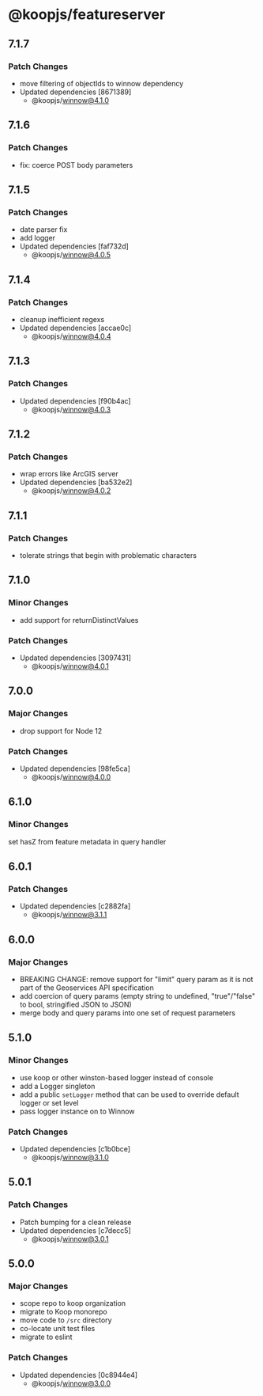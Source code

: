 # @koopjs/featureserver

## 7.1.7

### Patch Changes

- move filtering of objectIds to winnow dependency
- Updated dependencies [8671389]
  - @koopjs/winnow@4.1.0

## 7.1.6

### Patch Changes

- fix: coerce POST body parameters

## 7.1.5

### Patch Changes

- date parser fix
- add logger
- Updated dependencies [faf732d]
  - @koopjs/winnow@4.0.5

## 7.1.4

### Patch Changes

- cleanup inefficient regexs
- Updated dependencies [accae0c]
  - @koopjs/winnow@4.0.4

## 7.1.3

### Patch Changes

- Updated dependencies [f90b4ac]
  - @koopjs/winnow@4.0.3

## 7.1.2

### Patch Changes

- wrap errors like ArcGIS server
- Updated dependencies [ba532e2]
  - @koopjs/winnow@4.0.2

## 7.1.1

### Patch Changes

- tolerate strings that begin with problematic characters

## 7.1.0

### Minor Changes

- add support for returnDistinctValues

### Patch Changes

- Updated dependencies [3097431]
  - @koopjs/winnow@4.0.1

## 7.0.0

### Major Changes

- drop support for Node 12

### Patch Changes

- Updated dependencies [98fe5ca]
  - @koopjs/winnow@4.0.0

## 6.1.0

### Minor Changes

set hasZ from feature metadata in query handler

## 6.0.1

### Patch Changes

- Updated dependencies [c2882fa]
  - @koopjs/winnow@3.1.1

## 6.0.0

### Major Changes

- BREAKING CHANGE: remove support for "limit" query param as it is not part of the Geoservices API specification
- add coercion of query params (empty string to undefined, "true"/"false" to bool, stringified JSON to JSON)
- merge body and query params into one set of request parameters

## 5.1.0

### Minor Changes

- use koop or other winston-based logger instead of console
- add a Logger singleton
- add a public `setLogger` method that can be used to override default logger or set level
- pass logger instance on to Winnow

### Patch Changes

- Updated dependencies [c1b0bce]
  - @koopjs/winnow@3.1.0

## 5.0.1

### Patch Changes

- Patch bumping for a clean release
- Updated dependencies [c7decc5]
  - @koopjs/winnow@3.0.1

## 5.0.0

### Major Changes

- scope repo to koop organization
- migrate to Koop monorepo
- move code to `/src` directory
- co-locate unit test files
- migrate to eslint

### Patch Changes

- Updated dependencies [0c8944e4]
  - @koopjs/winnow@3.0.0
